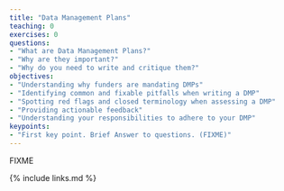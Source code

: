 ```yaml
---
title: "Data Management Plans"
teaching: 0
exercises: 0
questions:
- "What are Data Management Plans?"
- "Why are they important?"
- "Why do you need to write and critique them?"
objectives:
- "Understanding why funders are mandating DMPs"
- "Identifying common and fixable pitfalls when writing a DMP"
- "Spotting red flags and closed terminology when assessing a DMP"
- "Providing actionable feedback"
- "Understanding your responsibilities to adhere to your DMP"
keypoints:
- "First key point. Brief Answer to questions. (FIXME)"
---
```

FIXME

{% include links.md %}

